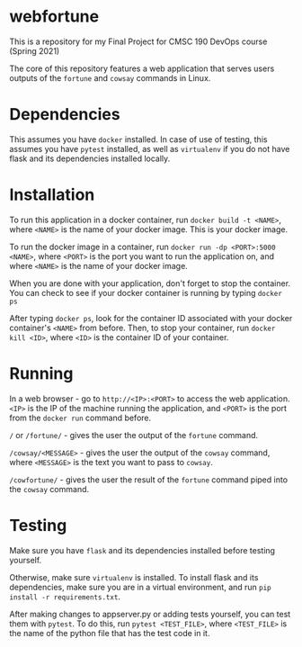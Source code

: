 # webfortune

This is a repository for my Final Project for CMSC 190 DevOps course (Spring 2021)

The core of this repository features a web application that serves users outputs of the `fortune` and `cowsay` commands in Linux.

# Dependencies

This assumes you have `docker` installed.
In case of use of testing, this assumes you have `pytest` installed, as well as `virtualenv` if you do not have flask and its dependencies installed locally.

# Installation

To run this application in a docker container, run `docker build -t <NAME>`, where `<NAME>` is the name of your docker image. This is your docker image.

To run the docker image in a container, run `docker run -dp <PORT>:5000 <NAME>`, where `<PORT>` is the port you want to run the application on, and where `<NAME>` is the name of your docker image.

When you are done with your application, don't forget to stop the container. You can check to see if your docker container is running by typing `docker ps`

After typing `docker ps`, look for the container ID associated with your docker container's `<NAME>` from before. Then, to stop your container, run `docker kill <ID>`, where `<ID>` is the container ID of your container.

# Running

In a web browser - go to `http://<IP>:<PORT>` to access the web application. `<IP>` is the IP of the machine running the application, and `<PORT>` is the port from the `docker run` command before.

`/` or `/fortune/` - gives the user the output of the `fortune` command.

`/cowsay/<MESSAGE>` - gives the user the output of the `cowsay` command, where `<MESSAGE>` is the text you want to pass to `cowsay`.

`/cowfortune/` - gives the user the result of the `fortune` command piped into the `cowsay` command.

# Testing
Make sure you have `flask` and its dependencies installed before testing yourself. 

Otherwise, make sure `virtualenv` is installed. To install flask and its dependencies, make sure you are in a virtual environment, and run `pip install -r requirements.txt`.

After making changes to appserver.py or adding tests yourself, you can test them with `pytest`. To do this, run `pytest <TEST_FILE>`, where `<TEST_FILE>` is the name of the python file that has the test code in it.
